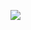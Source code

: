 
![](https://cdn.discordapp.com/attachments/1124418262852173905/1127740161556492398/Open-Source-Optimizer_fXJup1tqux.png)
